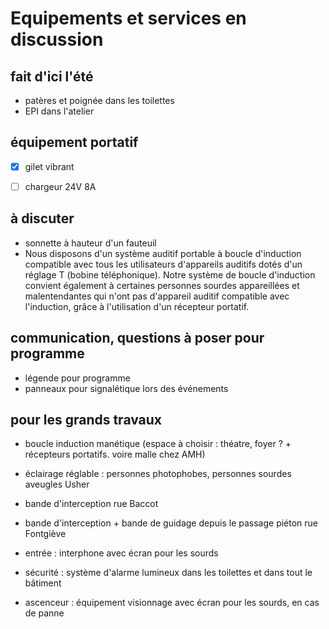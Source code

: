 # Equipements et services en discussion

## fait d'ici l'été
- patères et poignée dans les toilettes
- EPI dans l'atelier

## équipement portatif
-[x] gilet vibrant

-[ ] chargeur 24V 8A

## à discuter
- sonnette à hauteur d'un fauteuil
- Nous disposons d'un système auditif portable à boucle d'induction compatible avec tous les utilisateurs d'appareils auditifs dotés d'un réglage T (bobine téléphonique). Notre système de boucle d'induction convient également à certaines personnes sourdes appareillées et malentendantes qui n'ont pas d'appareil auditif compatible avec l'induction, grâce à l'utilisation d'un récepteur portatif.

## communication, questions à poser pour programme
- légende pour programme
- panneaux pour signalétique lors des événements

## pour les grands travaux
- boucle induction manétique (espace à choisir : théatre, foyer ? + récepteurs portatifs. voire malle chez AMH)

- éclairage réglable : personnes photophobes, personnes sourdes aveugles Usher

- bande d'interception rue Baccot
- bande d'interception + bande de guidage depuis le passage piéton rue Fontgiève

- entrée : interphone avec écran pour les sourds

- sécurité : système d'alarme lumineux dans les toilettes et dans tout le bâtiment

- ascenceur : équipement visionnage avec écran pour les sourds, en cas de panne

